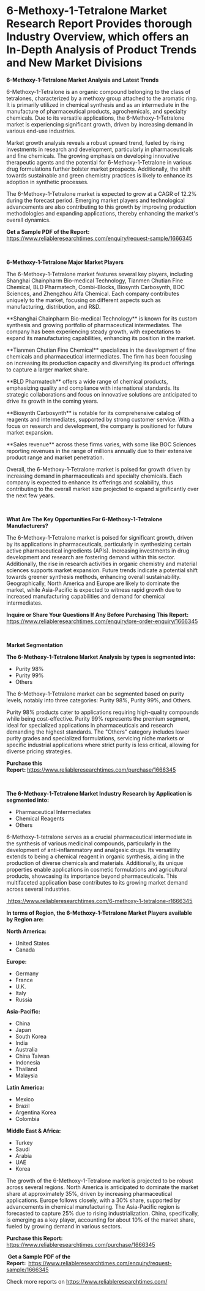 <p><h1>6-Methoxy-1-Tetralone Market Research Report Provides thorough Industry Overview, which offers an In-Depth Analysis of Product Trends and New Market Divisions</h1></p><p><strong>6-Methoxy-1-Tetralone Market Analysis and Latest Trends</strong></p>
<p><p>6-Methoxy-1-Tetralone is an organic compound belonging to the class of tetralones, characterized by a methoxy group attached to the aromatic ring. It is primarily utilized in chemical synthesis and as an intermediate in the manufacture of pharmaceutical products, agrochemicals, and specialty chemicals. Due to its versatile applications, the 6-Methoxy-1-Tetralone market is experiencing significant growth, driven by increasing demand in various end-use industries.</p><p>Market growth analysis reveals a robust upward trend, fueled by rising investments in research and development, particularly in pharmaceuticals and fine chemicals. The growing emphasis on developing innovative therapeutic agents and the potential for 6-Methoxy-1-Tetralone in various drug formulations further bolster market prospects. Additionally, the shift towards sustainable and green chemistry practices is likely to enhance its adoption in synthetic processes.</p><p>The 6-Methoxy-1-Tetralone market is expected to grow at a CAGR of 12.2% during the forecast period. Emerging market players and technological advancements are also contributing to this growth by improving production methodologies and expanding applications, thereby enhancing the market's overall dynamics.</p></p>
<p><strong>Get a Sample PDF of the Report:&nbsp;</strong> <a href="https://www.reliableresearchtimes.com/enquiry/request-sample/1666345?utm_campaign=3532&utm_medium=2&utm_source=Github&utm_content=ia&utm_term=02042025&utm_id=6-methoxy-1-tetralone">https://www.reliableresearchtimes.com/enquiry/request-sample/1666345</a></p>
<p>&nbsp;</p>
<p><strong>6-Methoxy-1-Tetralone Major Market Players</strong></p>
<p><p>The 6-Methoxy-1-Tetralone market features several key players, including Shanghai Chainpharm Bio-medical Technology, Tianmen Chutian Fine Chemical, BLD Pharmatech, Combi-Blocks, Biosynth Carbosynth, BOC Sciences, and Zhengzhou Alfa Chemical. Each company contributes uniquely to the market, focusing on different aspects such as manufacturing, distribution, and R&D.</p><p>**Shanghai Chainpharm Bio-medical Technology** is known for its custom synthesis and growing portfolio of pharmaceutical intermediates. The company has been experiencing steady growth, with expectations to expand its manufacturing capabilities, enhancing its position in the market.</p><p>**Tianmen Chutian Fine Chemical** specializes in the development of fine chemicals and pharmaceutical intermediates. The firm has been focusing on increasing its production capacity and diversifying its product offerings to capture a larger market share.</p><p>**BLD Pharmatech** offers a wide range of chemical products, emphasizing quality and compliance with international standards. Its strategic collaborations and focus on innovative solutions are anticipated to drive its growth in the coming years.</p><p>**Biosynth Carbosynth** is notable for its comprehensive catalog of reagents and intermediates, supported by strong customer service. With a focus on research and development, the company is positioned for future market expansion.</p><p>**Sales revenue** across these firms varies, with some like BOC Sciences reporting revenues in the range of millions annually due to their extensive product range and market penetration.</p><p>Overall, the 6-Methoxy-1-Tetralone market is poised for growth driven by increasing demand in pharmaceuticals and specialty chemicals. Each company is expected to enhance its offerings and scalability, thus contributing to the overall market size projected to expand significantly over the next few years.</p></p>
<p>&nbsp;</p>
<p><strong>What Are The Key Opportunities For 6-Methoxy-1-Tetralone Manufacturers?</strong></p>
<p><p>The 6-Methoxy-1-Tetralone market is poised for significant growth, driven by its applications in pharmaceuticals, particularly in synthesizing certain active pharmaceutical ingredients (APIs). Increasing investments in drug development and research are fostering demand within this sector. Additionally, the rise in research activities in organic chemistry and material sciences supports market expansion. Future trends indicate a potential shift towards greener synthesis methods, enhancing overall sustainability. Geographically, North America and Europe are likely to dominate the market, while Asia-Pacific is expected to witness rapid growth due to increased manufacturing capabilities and demand for chemical intermediates.</p></p>
<p><strong>Inquire or Share Your Questions If Any Before Purchasing This Report:</strong> <a href="https://www.reliableresearchtimes.com/enquiry/pre-order-enquiry/1666345?utm_campaign=3532&utm_medium=2&utm_source=Github&utm_content=ia&utm_term=02042025&utm_id=6-methoxy-1-tetralone">https://www.reliableresearchtimes.com/enquiry/pre-order-enquiry/1666345</a></p>
<p>&nbsp;</p>
<p><strong>Market Segmentation</strong></p>
<p><strong>The 6-Methoxy-1-Tetralone Market Analysis by types is segmented into:</strong></p>
<p><ul><li>Purity 98%</li><li>Purity 99%</li><li>Others</li></ul></p>
<p><p>The 6-Methoxy-1-Tetralone market can be segmented based on purity levels, notably into three categories: Purity 98%, Purity 99%, and Others. </p><p>Purity 98% products cater to applications requiring high-quality compounds while being cost-effective. Purity 99% represents the premium segment, ideal for specialized applications in pharmaceuticals and research demanding the highest standards. The "Others" category includes lower purity grades and specialized formulations, servicing niche markets or specific industrial applications where strict purity is less critical, allowing for diverse pricing strategies.</p></p>
<p><strong>Purchase this Report:&nbsp;</strong><a href="https://www.reliableresearchtimes.com/purchase/1666345?utm_campaign=3532&utm_medium=2&utm_source=Github&utm_content=ia&utm_term=02042025&utm_id=6-methoxy-1-tetralone">https://www.reliableresearchtimes.com/purchase/1666345</a></p>
<p>&nbsp;</p>
<p><strong>The 6-Methoxy-1-Tetralone Market Industry Research by Application is segmented into:</strong></p>
<p><ul><li>Pharmaceutical Intermediates</li><li>Chemical Reagents</li><li>Others</li></ul></p>
<p><p>6-Methoxy-1-tetralone serves as a crucial pharmaceutical intermediate in the synthesis of various medicinal compounds, particularly in the development of anti-inflammatory and analgesic drugs. Its versatility extends to being a chemical reagent in organic synthesis, aiding in the production of diverse chemicals and materials. Additionally, its unique properties enable applications in cosmetic formulations and agricultural products, showcasing its importance beyond pharmaceuticals. This multifaceted application base contributes to its growing market demand across several industries.</p></p>
<p><a href="https://www.reliableresearchtimes.com/6-methoxy-1-tetralone-r1666345?utm_campaign=3532&utm_medium=2&utm_source=Github&utm_content=ia&utm_term=02042025&utm_id=6-methoxy-1-tetralone">&nbsp;https://www.reliableresearchtimes.com/6-methoxy-1-tetralone-r1666345</a></p>
<p><strong>In terms of Region, the 6-Methoxy-1-Tetralone Market Players available by Region are:</strong></p>
<p>
    <p> <strong> North America: </strong>
        <ul>
            <li>United States</li>
            <li>Canada</li>
        </ul>
        </p> 
    <p> <strong> Europe: </strong>
        <ul>
            <li>Germany</li>
            <li>France</li>
            <li>U.K.</li>
            <li>Italy</li>
            <li>Russia</li>
        </ul>
        </p> 
    <p> <strong> Asia-Pacific: </strong>
        <ul>
            <li>China</li>
            <li>Japan</li>
            <li>South Korea</li>
            <li>India</li>
            <li>Australia</li>
            <li>China Taiwan</li>
            <li>Indonesia</li>
            <li>Thailand</li>
            <li>Malaysia</li>
        </ul>
        </p> 
    <p> <strong> Latin America: </strong>
        <ul>
            <li>Mexico</li>
            <li>Brazil</li>
            <li>Argentina Korea</li>
            <li>Colombia</li>
        </ul>
        </p> 
    <p> <strong> Middle East & Africa: </strong>
        <ul>
            <li>Turkey</li>
            <li>Saudi</li>
            <li>Arabia</li>
            <li>UAE</li>
            <li>Korea</li>
        </ul>
    </p>
    </p>
<p><p>The growth of the 6-Methoxy-1-Tetralone market is projected to be robust across several regions. North America is anticipated to dominate the market share at approximately 35%, driven by increasing pharmaceutical applications. Europe follows closely, with a 30% share, supported by advancements in chemical manufacturing. The Asia-Pacific region is forecasted to capture 25% due to rising industrialization. China, specifically, is emerging as a key player, accounting for about 10% of the market share, fueled by growing demand in various sectors.</p></p>
<p><strong>Purchase this Report: </strong><a href="https://www.reliableresearchtimes.com/purchase/1666345?utm_campaign=3532&utm_medium=2&utm_source=Github&utm_content=ia&utm_term=02042025&utm_id=6-methoxy-1-tetralone">https://www.reliableresearchtimes.com/purchase/1666345</a></p>
<p>&nbsp;<strong>Get a Sample PDF of the Report:&nbsp;&nbsp;</strong><a href="https://www.reliableresearchtimes.com/enquiry/request-sample/1666345?utm_campaign=3532&utm_medium=2&utm_source=Github&utm_content=ia&utm_term=02042025&utm_id=6-methoxy-1-tetralone">https://www.reliableresearchtimes.com/enquiry/request-sample/1666345</a></p>
<p><strong></strong></p>
<p>Check more reports on <a href="https://www.reliableresearchtimes.com/?utm_campaign=3532&utm_medium=2&utm_source=Github&utm_content=ia&utm_term=02042025&utm_id=6-methoxy-1-tetralone">https://www.reliableresearchtimes.com/</a></p>